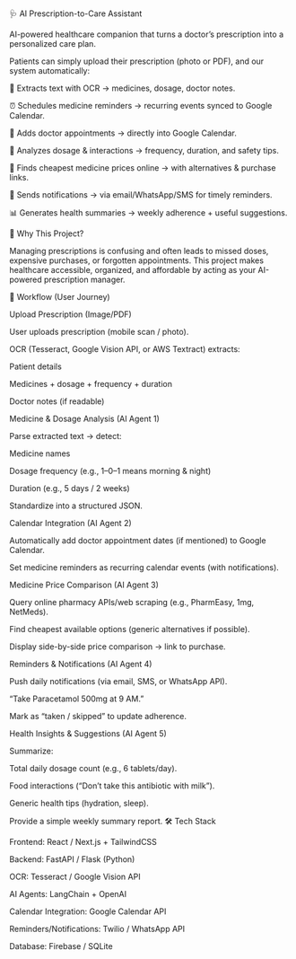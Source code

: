 🩺 AI Prescription-to-Care Assistant

AI-powered healthcare companion that turns a doctor’s prescription into a personalized care plan.

Patients can simply upload their prescription (photo or PDF), and our system automatically:

📄 Extracts text with OCR → medicines, dosage, doctor notes.

⏰ Schedules medicine reminders → recurring events synced to Google Calendar.

📅 Adds doctor appointments → directly into Google Calendar.

💊 Analyzes dosage & interactions → frequency, duration, and safety tips.

🛒 Finds cheapest medicine prices online → with alternatives & purchase links.

🔔 Sends notifications → via email/WhatsApp/SMS for timely reminders.

📊 Generates health summaries → weekly adherence + useful suggestions.

🚀 Why This Project?

Managing prescriptions is confusing and often leads to missed doses, expensive purchases, or forgotten appointments.
This project makes healthcare accessible, organized, and affordable by acting as your AI-powered prescription manager.

🔹 Workflow (User Journey)

Upload Prescription (Image/PDF)

User uploads prescription (mobile scan / photo).

OCR (Tesseract, Google Vision API, or AWS Textract) extracts:

Patient details

Medicines + dosage + frequency + duration

Doctor notes (if readable)

Medicine & Dosage Analysis (AI Agent 1)

Parse extracted text → detect:

Medicine names

Dosage frequency (e.g., 1–0–1 means morning & night)

Duration (e.g., 5 days / 2 weeks)

Standardize into a structured JSON.

Calendar Integration (AI Agent 2)

Automatically add doctor appointment dates (if mentioned) to Google Calendar.

Set medicine reminders as recurring calendar events (with notifications).

Medicine Price Comparison (AI Agent 3)

Query online pharmacy APIs/web scraping (e.g., PharmEasy, 1mg, NetMeds).

Find cheapest available options (generic alternatives if possible).

Display side-by-side price comparison → link to purchase.

Reminders & Notifications (AI Agent 4)

Push daily notifications (via email, SMS, or WhatsApp API).

“Take Paracetamol 500mg at 9 AM.”

Mark as “taken / skipped” to update adherence.

Health Insights & Suggestions (AI Agent 5)

Summarize:

Total daily dosage count (e.g., 6 tablets/day).

Food interactions (“Don’t take this antibiotic with milk”).

Generic health tips (hydration, sleep).

Provide a simple weekly summary report.
🛠️ Tech Stack

Frontend: React / Next.js + TailwindCSS

Backend: FastAPI / Flask (Python)

OCR: Tesseract / Google Vision API

AI Agents: LangChain + OpenAI

Calendar Integration: Google Calendar API

Reminders/Notifications: Twilio / WhatsApp API

Database: Firebase / SQLite
